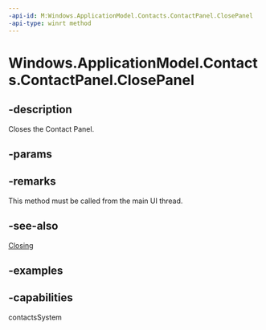 ```yaml
---
-api-id: M:Windows.ApplicationModel.Contacts.ContactPanel.ClosePanel
-api-type: winrt method
---
```


<!-- Method syntax.
public void ContactPanel.ClosePanel()
-->

# Windows.ApplicationModel.Contacts.ContactPanel.ClosePanel

## -description
Closes the Contact Panel.
## -params

## -remarks
This method must be called from the main UI thread.
## -see-also
[Closing](contactpanel_closing.md)

## -examples

## -capabilities
contactsSystem
